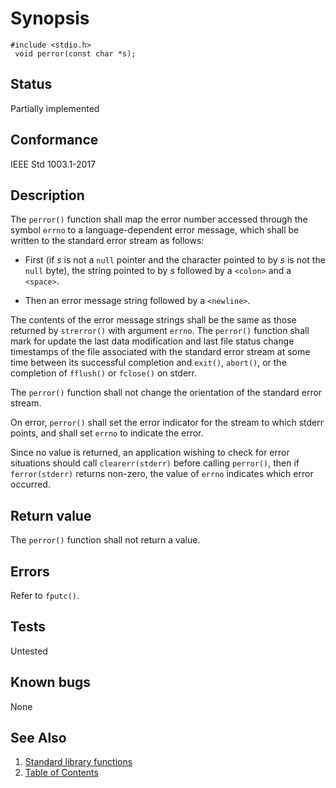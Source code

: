 # Synopsis 
`#include <stdio.h>`</br>
` void perror(const char *s);`</br>

## Status
Partially implemented
## Conformance
IEEE Std 1003.1-2017
## Description

The `perror()` function shall map the error number accessed through the symbol `errno` to a language-dependent error
message, which shall be written to the standard error stream as follows:



* First (if _s_ is not a `null` pointer and the character pointed to by _s_ is not the `null` byte), the string pointed to by _s_ followed by a `<colon>` and a `<space>`.

* Then an error message string followed by a `<newline>`.


The contents of the error message strings shall be the same as those returned by `strerror()` with argument `errno`.
The
`perror()` function shall mark for update the last data modification and last file status change timestamps of the file
associated with the standard error stream at some time between its successful completion and `exit()`, `abort()`, or the completion of `fflush()` or `fclose()` on stderr.

The `perror()` function shall not change the orientation of the standard error stream.

On error, `perror()` shall set the error indicator for the stream to which stderr points, and shall set `errno`
to indicate the error.

Since no value is returned, an application wishing to check for error situations should call `clearerr(stderr)`
before calling `perror()`, then if `ferror(stderr)` returns non-zero, the value of `errno` indicates which
error occurred. 


## Return value


The `perror()` function shall not return a value.


## Errors


 
Refer to `fputc()`. 




## Tests

Untested

## Known bugs

None

## See Also 
1. [Standard library functions](../README.md)
2. [Table of Contents](../../../README.md)
